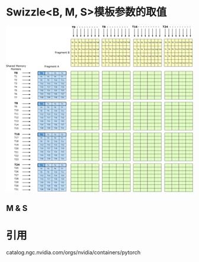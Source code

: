 # Swizzle<B, M, S>模板参数的取值


![Alt text](../../img/cutlass-cute-nccl-cuda/cute/image-gemm4-1.png)

## M & S


# 引用

catalog.ngc.nvidia.com/orgs/nvidia/containers/pytorch
